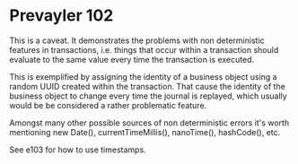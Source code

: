Prevayler 102
=============

This is a caveat. It demonstrates the problems with non deterministic features
in transactions, i.e. things that occur within a transaction should evaluate
to the same value every time the transaction is executed.

This is exemplified by assigning the identity of a business object using
a random UUID created within the transaction. That cause the identity of the
business object to change every time the journal is replayed, which usually
would be be considered a rather problematic feature.

Amongst many other possible sources of non deterministic errors it's worth
mentioning new Date(), currentTimeMillis(), nanoTime(), hashCode(), etc.

See e103 for how to use timestamps.